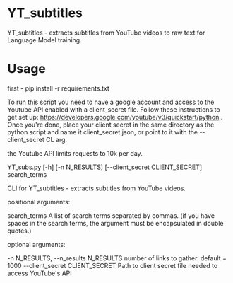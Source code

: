 # YT_subtitles
YT_subtitles - extracts subtitles from YouTube videos to raw text for Language Model training.

# Usage

first - pip install -r requirements.txt

To run this script you need to have a google account and access to the Youtube API enabled with a client_secret file. Follow these instructions to get set up: https://developers.google.com/youtube/v3/quickstart/python . Once you're done, place your client secret in the same directory as the python script and name it client_secret.json, or point to it with the --client_secret CL arg.

the Youtube API limits requests to 10k per day.

YT_subs.py [-h] [-n N_RESULTS] [--client_secret CLIENT_SECRET]
                  search_terms

CLI for YT_subtitles - extracts subtitles from YouTube videos.

positional arguments:

  search_terms          A list of search terms separated by commas. (if you
                        have spaces in the search terms, the argument must be
                        encapsulated in double quotes.)

optional arguments:

  -n N_RESULTS, --n_results N_RESULTS
                        number of links to gather. default = 1000
  --client_secret CLIENT_SECRET
                        Path to client secret file needed to access YouTube's
                        API

